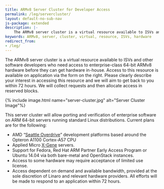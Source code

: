 ```yaml
---
title: ARMv8 Server Cluster for Developer Access
permalink: /leg/servercluster/
layout: default-no-sub-nav
js-package: extended
description: |-
    The ARMv8 server cluster is a virtual resource available to ISVs and other software developers who need access to enterprise-class 64-bit ARMv8 hardware before they can get hardware in-house
keywords: ARMv8, server, cluster, virtual, resource, ISVs, hardware
redirect_from:
- /leg/
---
```


The ARMv8 server cluster is a virtual resource available to ISVs and other software developers who need access to enterprise-class 64-bit ARMv8 hardware before they can get hardware in-house. Access to this resource is available on application via the form on the right. Please clearly describe your interest in accessing this resource and we will aim to get back to you within 72 hours. We will collect requests and then allocate access in reserved blocks.

{% include image.html name="server-cluster.jpg" alt="Server Cluster Image"%}

This server cluster will allow porting and verification of enterprise software on ARM 64-bit servers running standard Linux distributions. Current plans are for the following:

*   AMD “[Seattle Overdrive](http://www.amd.com/en-us/innovations/software-technologies/server-solution "AMD 64-bit ARM Computing")” development platforms based around the Opteron A1100 Cortex-A57 CPU
*   Applied Micro [X-Gene](https://www.apm.com/products/data-center/x-gene-family/x-gene/) servers.
*   Support for Fedora, Red Hat ARM Partner Early Access Program or Ubuntu 14.04 via both bare-metal and OpenStack instances.
*   Access to some hardware may require acceptance of limited use license.
*   Access dependent on demand and available bandwidth, provided at the sole discretion of Linaro and relevant hardware providers. All efforts will be made to respond to an application within 72 hours.
